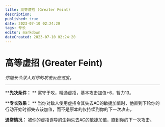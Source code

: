 ```yaml
---
title: 高等虚招 (Greater Feint)
description: 
published: true
date: 2023-07-10 02:24:20
tags: 专长
editor: markdown
dateCreated: 2023-07-10 02:24:20
---
```


# 高等虚招 (Greater Feint)

_你擅长令敌人对你的攻击反应过度。_

---

****先决条件：** ** 寓守于攻，精通虚招，基本攻击加值+6，智力13。

****专长效果：** ** 当你对敌人使用虚招令其失去AC的敏捷加值时，他直到下轮你的行动开始时都失去该加值，而不是原本的仅持续到你的下一次攻击。

**通常情况：** 被你的虚招误导的生物失去AC的敏捷加值，直到你的下一次攻击。

